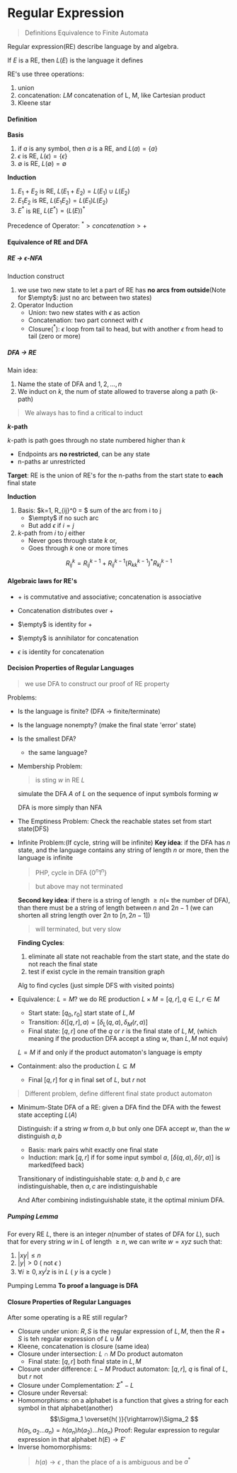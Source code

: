 # Regular Expression

> Definitions
> Equivalence to Finite Automata

Regular expression(RE) describe language by and algebra.

If $E$ is a RE, then $L(E)$ is the language it defines

RE's use three operations: 
1. union
2. concatenation: $LM$ concatenation of L, M, like Cartesian product
3. Kleene star

#### Definition

**Basis**
1. if $a$ is any symbol, then $a$ is a RE, and $L(a) = \{a\}$
2. $\epsilon$ is RE, $L(\epsilon) = \{\epsilon\}$ 
3. $\emptyset$ is RE, $L(\emptyset) = \emptyset$

**Induction**
1. $E_1 + E_2$ is RE, $L(E_1 + E_2) = L(E_1) \cup L(E_2)$
2. $E_1E_2$ is RE, $L(E_1E_2) = L(E_1)L(E_2)$
3. $E^*$ is RE, $L(E^*) = (L(E))^*$

Precedence of Operator: $^* > concatenation > +$

#### Equivalence of RE and DFA

##### RE $\to$ $\epsilon$-NFA

Induction construct

1. we use two new state to let a part of RE has **no arcs from outside**(Note for $\empty$: just no arc between two states)
2. Operator Induction
    - Union: two new states with $\epsilon$ as action
    - Concatenation: two part connect with $\epsilon$ 
    - Closure($^*$): $\epsilon$ loop from tail to head, but with another $\epsilon$ from head to tail (zero or more)

##### DFA $\to$ RE

Main idea: 
1. Name the state of DFA and $1, 2, \dots, n$
2. We induct on $k$, the num of state allowed to traverse along a path ($k$-path)
> We always has to find a critical to induct

**$k$-path**

$k$-path is path goes through no state numbered higher than $k$

- Endpoints ars **no restricted**, can be any state
- n-paths ar unrestricted

**Target**: RE is the union of RE's for the n-paths from the start state to **each** final state

**Induction**
1. Basis: $k=1, R_{ij}^0 = $ sum of the arc from i to j
    - $\empty$ if no such arc
    - But add $\epsilon$ if $i=j$
2. $k$-path from $i$ to $j$ either
    - Never goes through state $k$ or,
    - Goes through $k$ one or more times

  $$
    R_{ij}^k = R_{ij}^{k-1} + R_{ij}^{k-1}(R_{kk}^{k-1})^*R_{kj}^{k-1}
  $$

#### Algebraic laws for RE's

- $+$ is commutative and associative; concatenation is associative
- Concatenation distributes over $+$

- $\empty$ is identity for $+$
- $\empty$ is annihilator for concatenation
- $\epsilon$ is identity for concatenation

#### Decision Properties of Regular Languages

> we use DFA to construct our proof of RE property

Problems:
- Is the language is finite? (DFA $\to$ finite/terminate)
- Is the language nonempty? (make the final state 'error' state)
- Is the smallest DFA?
  - the same language?

- Membership Problem:
  > is sting $w$ in RE $L$

  simulate the DFA $A$ of $L$ on the sequence of input symbols forming $w$

  DFA is more simply than NFA

- The Emptiness Problem:
  Check the reachable states set from start state(DFS)
- Infinite Problem:(If cycle, string will be infinite) 
  **Key idea**: if the DFA has $n$ state, and the language contains any string of length $n$ or more, then the language is infinite
  > PHP, cycle in DFA $\{0^n1^n\}$
  
  > but above may not terminated

  **Second key idea**: if there is a string of length $\ge n$(= the number of DFA), than there must be a string of length between $n$ and $2n-1$ (we can shorten all string length over $2n$ to $[n, 2n-1]$)
  > will terminated, but very slow

  **Finding Cycles**:
    1. eliminate all state not reachable from the start state, and the state do not reach the final state
    2. test if exist cycle in the remain transition graph

    Alg to find cycles (just simple DFS with visited points)

- Equivalence: $L = M$? 
  we do RE production $L\times M = [q, r], q\in L, r\in M$
  - Start state: $[q_0, r_0]$ start state of $L, M$
  - Transition: $\delta([q,r], a) = [\delta_L(q, a),  \delta_M(r, a)]$
  - Final state: $[q, r]$ one of the $q$ or $r$ is the final state of $L, M$, (which meaning if the production DFA accept a sting $w$, than $L, M$ not equiv)

  $L = M$ if and only if the product automaton's language is empty
- Containment: also the production $L \subseteq M$
  - Final $[q, r]$ for $q$ in final set of $L$, but $r$ not

> Different problem, define different final state product automaton

- Minimum-State DFA of a RE:
  given a DFA find the DFA with the fewest state accepting $L(A)$

  Distinguish: if a string $w$ from $a, b$ but only one DFA accept $w$, than the $w$ distinguish $a, b$

  - Basis: mark pairs whit exactly one final state
  - Induction: mark $[q, r]$ if for some input symbol $a$, $[\delta(q,a), \delta(r,a)]$ is marked(feed back)

  Transitionary of indistinguishable state: $a, b$ and $b, c$ are indistinguishable, then $a, c$ are indistinguishable

  And After combining indistinguishable state, it the optimal minium DFA.

##### Pumping Lemma

For every RE $L$, there is an integer $n$(number of states of DFA for $L$), such that
for every string $w$ in $L$ of length $\ge n$,
we can write $w = xyz$ such that:
1. $|xy| \le n$
2. $|y| > 0$ ( not $\epsilon$ )
3. $\forall i\ge 0, xy^iz$ is in $L$ ( $y$ is a cycle )

Pumping Lemma **To proof a language is DFA**

#### Closure Properties of Regular Languages

After some operating is a RE still regular?

- Closure under union: $R, S$ is the regular expression of $L, M$, then the $R+S$ is teh regular expression of $L \cup M$
- Kleene, concatenation is closure (same idea)
- Closure under intersection: $L \cap M$
  Do product automaton
  - Final state: $[q, r]$ both final state in $L, M$
- Closure under difference: $L - M$
  Product automaton: $[q, r]$, $q$ is final of $L$, but $r$ not
- Closure under Complementation: $\Sigma^* - L$
- Closure under Reversal:
- Homomorphisms: on a alphabet is a function that gives a string for each symbol in that alphabet(another) $$\Sigma_1 \overset{h( )}{\rightarrow}\Sigma_2 $$
    $h(a_1, a_2\dots a_n) = h(a_n)h(a_2)\dots h(a_n)$
    Proof: Regular expression to regular expression in that alphabet $h(E) \to E'$
- Inverse homomorphisms: 
    > $h(a) \to \epsilon$ , than the place of a is ambiguous and be $a^*$
